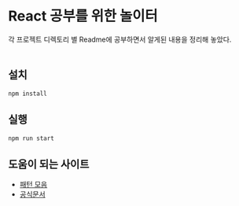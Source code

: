 
# React 공부를 위한 놀이터
각 프로젝트 디렉토리 별 Readme에 공부하면서 알게된 내용을 정리해 놓았다. <br><br>

## 설치
    npm install

## 실행
    npm run start

## 도움이 되는 사이트
- [패턴 모음](https://reactpatterns.com/) 
- [공식문서](https://ko.reactjs.org/)